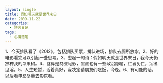 ```yaml
---
layout: single
title: 假如明天就是世界末日
date: 2009-11-22
categories:
  - 博客日记
tags:
  - 心情随笔
---
```


1、今天排队看了《2012》，包括排队买票，排队进场，排队去厕所放水。2、好的电影看完可以引起一些思考。3、想起一句诗：假如明天就是世界末日，我今天仍然种我的苹果树。4、就算是商业电影，里面也有一些政治隐喻，仁者见仁，淫者见淫。5、人生短暂，活着真好，我决定请朋友们吃饭，今晚。6、有可能的话，以后看电影尽量去影院看。
